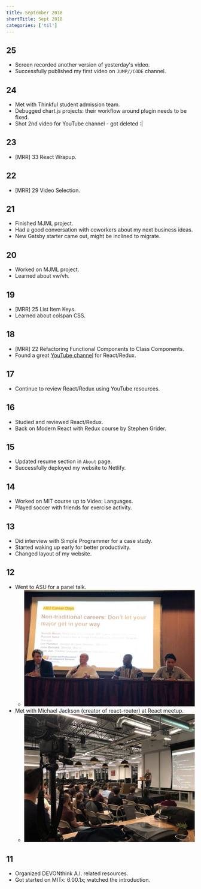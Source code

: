 ```yaml
---
title: September 2018
shortTitle: Sept 2018
categories: ['til']
---
```


## 25

- Screen recorded another version of yesterday's video.
- Successfully published my first video on `JUMP//CODE` channel.

## 24

- Met with Thinkful student admission team.
- Debugged chart.js projects: their workflow around plugin needs to be fixed.
- Shot 2nd video for YouTube channel - got deleted :|

## 23

- [MRR] 33 React Wrapup.

## 22

- [MRR] 29 Video Selection.

## 21

- Finished MJML project.
- Had a good conversation with coworkers about my next business ideas.
- New Gatsby starter came out, might be inclined to migrate.

## 20

- Worked on MJML project.
- Learned about vw/vh.

## 19

- [MRR] 25 List Item Keys.
- Learned about colspan CSS.

## 18

- [MRR] 22 Refactoring Functional Components to Class Components.
- Found a great [YouTube channel](https://www.youtube.com/channel/UC0BAd8tPlDqFvDYBemHcQPQ) for React/Redux.

## 17

- Continue to review React/Redux using YouTube resources.

## 16

- Studied and reviewed React/Redux.
- Back on Modern React with Redux course by Stephen Grider.

## 15

- Updated resume section in `About` page.
- Successfully deployed my website to Netlify.

## 14

- Worked on MIT course up to Video: Languages.
- Played soccer with friends for exercise activity.

## 13

- Did interview with Simple Programmer for a case study.
- Started waking up early for better productivity.
- Changed layout of my website.

## 12

- Went to ASU for a panel talk.
  - ![ASU panel talk](./0912_2018_asu.jpeg)
- Met with Michael Jackson (creator of react-router) at React meetup.
  - ![React meetup](./0912_2018_react.jpg)

## 11

- Organized DEVONthink A.I. related resources.
- Got started on MITx: 6.00.1x; watched the introduction.
